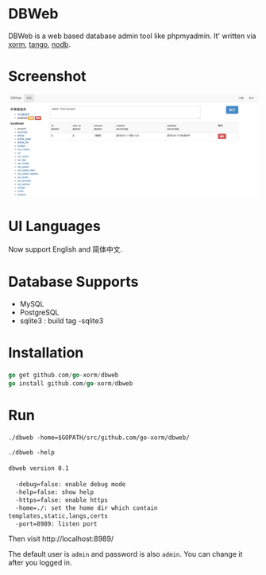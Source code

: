 # DBWeb

DBWeb is a web based database admin tool like phpmyadmin. It' written via 
[xorm](http://github.com/go-xorm/xorm), [tango](http://github.com/lunny/tango), [nodb](http://github.com/lunny/nodb).

# Screenshot

![dbweb](screenshot.png)

# UI Languages

Now support English and 简体中文.

# Database Supports

* MySQL
* PostgreSQL
* sqlite3 : build tag -sqlite3

# Installation

```Go
go get github.com/go-xorm/dbweb
go install github.com/go-xorm/dbweb
```

# Run

```Shell
./dbweb -home=$GOPATH/src/github.com/go-xorm/dbweb/
```

```Shell
./dbweb -help

dbweb version 0.1

  -debug=false: enable debug mode
  -help=false: show help
  -https=false: enable https
  -home=./: set the home dir which contain templates,static,langs,certs
  -port=8989: listen port
```

Then visit http://localhost:8989/

The default user is `admin` and password is also `admin`. You can change it after you logged in.
